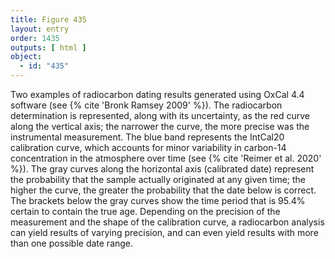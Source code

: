 ```yaml
---
title: Figure 435
layout: entry
order: 1435
outputs: [ html ]
object:
  - id: "435"
---
```


Two examples of radiocarbon dating results generated using OxCal 4.4 software (see {% cite 'Bronk Ramsey 2009' %}). The radiocarbon determination is represented, along with its uncertainty, as the red curve along the vertical axis; the narrower the curve, the more precise was the instrumental measurement. The blue band represents the IntCal20 calibration curve, which accounts for minor variability in carbon-14 concentration in the atmosphere over time (see {% cite 'Reimer et al. 2020' %}). The gray curves along the horizontal axis (calibrated date) represent the probability that the sample actually originated at any given time; the higher the curve, the greater the probability that the date below is correct. The brackets below the gray curves show the time period that is 95.4% certain to contain the true age. Depending on the precision of the measurement and the shape of the calibration curve, a radiocarbon analysis can yield results of varying precision, and can even yield results with more than one possible date range.
